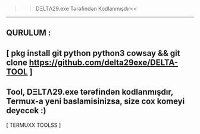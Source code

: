 >>DΞLTΛ29.exe Tərəfindən Kodlanmışdır<<
----------------------------------------------------------------------
QURULUM :
----------------------------------------------------------------------
[ pkg install git python python3 cowsay && git clone https://github.com/delta29exe/DELTA-TOOL ]
----------------------------------------------------------------------
Tool, DΞLTΛ29.exe tərəfindən kodlanmışdır,
Termux-a yeni baslamisinizsa, size cox komeyi deyecek :)
----------------------------------------------------------------------
[ TERMUXX TOOLSS ]
